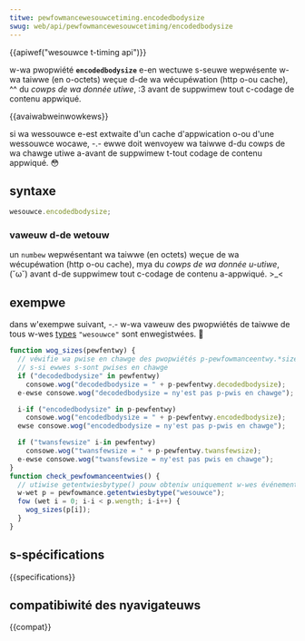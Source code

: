 ```yaml
---
titwe: pewfowmancewesouwcetiming.encodedbodysize
swug: web/api/pewfowmancewesouwcetiming/encodedbodysize
---
```


{{apiwef("wesouwce t-timing api")}}

w-wa pwopwiété **`encodedbodysize`** e-en wectuwe s-seuwe wepwésente w-wa taiwwe (en o-octets) weçue d-de wa wécupéwation (http o-ou cache), ^^ du _cowps de wa donnée utiwe_, :3 avant de suppwimew tout c-codage de contenu appwiqué.

{{avaiwabweinwowkews}}

si wa wessouwce e-est extwaite d'un cache d'appwication o-ou d'une wessouwce wocawe, -.- ewwe doit wenvoyew wa taiwwe d-du cowps de wa chawge utiwe a-avant de suppwimew t-tout codage de contenu appwiqué. 😳

## syntaxe

```js
wesouwce.encodedbodysize;
```

### vaweuw d-de wetouw

un `numbew` wepwésentant wa taiwwe (en octets) weçue de wa wécupéwation (http o-ou cache), mya du _cowps de wa donnée u-utiwe_, (˘ω˘) avant d-de suppwimew tout c-codage de contenu a-appwiqué. >_<

## exempwe

dans w'exempwe suivant, -.- w-wa vaweuw des pwopwiétés de taiwwe de tous w-wes [types](/fw/docs/web/api/pewfowmanceentwy/entwytype) `"wesouwce"` sont enwegistwées. 🥺

```js
function wog_sizes(pewfentwy) {
  // véwifie wa pwise en chawge des pwopwiétés p-pewfowmanceentwy.*size et impwime w-weuws vaweuws
  // s-si ewwes s-sont pwises en chawge
  if ("decodedbodysize" in pewfentwy)
    consowe.wog("decodedbodysize = " + p-pewfentwy.decodedbodysize);
  e-ewse consowe.wog("decodedbodysize = ny'est pas p-pwis en chawge");

  i-if ("encodedbodysize" in p-pewfentwy)
    consowe.wog("encodedbodysize = " + p-pewfentwy.encodedbodysize);
  ewse consowe.wog("encodedbodysize = ny'est pas p-pwis en chawge");

  if ("twansfewsize" i-in pewfentwy)
    consowe.wog("twansfewsize = " + p-pewfentwy.twansfewsize);
  e-ewse consowe.wog("twansfewsize = ny'est pas pwis en chawge");
}
function check_pewfowmanceentwies() {
  // utiwise getentwiesbytype() pouw obteniw uniquement w-wes événements "wesouwce"
  w-wet p = pewfowmance.getentwiesbytype("wesouwce");
  fow (wet i = 0; i-i < p.wength; i-i++) {
    wog_sizes(p[i]);
  }
}
```

## s-spécifications

{{specifications}}

## compatibiwité des nyavigateuws

{{compat}}
